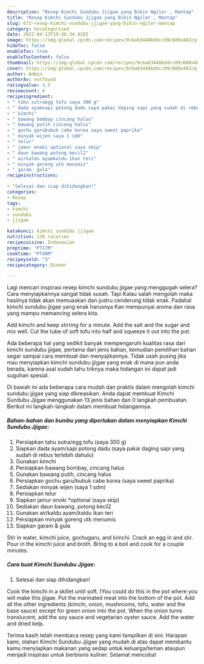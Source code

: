 ```yaml
---
description: "Resep Kimchi Sundubu Jjigae yang Bikin Ngiler , Mantap"
title: "Resep Kimchi Sundubu Jjigae yang Bikin Ngiler , Mantap"
slug: 672-resep-kimchi-sundubu-jjigae-yang-bikin-ngiler-mantap
category: Uncategorized
date: 2022-04-13T19:36:34.928Z
image: https://img-global.cpcdn.com/recipes/9cba634486ddcc09/680x482cq70/kimchi-sundubu-jjigae-foto-resep-utama.jpg
hideToc: false
enableToc: true
enableTocContent: false
thumbnail: https://img-global.cpcdn.com/recipes/9cba634486ddcc09/680x482cq70/kimchi-sundubu-jjigae-foto-resep-utama.jpg
cover: https://img-global.cpcdn.com/recipes/9cba634486ddcc09/680x482cq70/kimchi-sundubu-jjigae-foto-resep-utama.jpg
author: Admin
authorAv: notfound
ratingvalue: 3.5
reviewcount: 4
recipeingredient:
- " tahu sutraegg tofu saya 300 g"
- " dada ayamsapi potong dadu saya pakai daging sapi yang sudah di rebus terlebih dahulu"
- " kimchi"
- " bawang bombay cincang halus"
- " bawang putih cincang halus"
- " gochu garububuk cabe korea saya sweet paprika"
- " minyak wijen saya 1 sdm"
- " telur"
- " jamur enoki optional saya skip"
- " daun bawang potong kecil2"
- " airkaldu ayamkaldu ikan teri"
- " minyak goreng utk menumis"
- " garam  gula"
recipeinstructions:

- "Selesai dan siap dihidangkan!"
categories:
- Resep
tags:
- kimchi
- sundubu
- jjigae

katakunci: kimchi sundubu jjigae 
nutrition: 139 calories
recipecuisine: Indonesian
preptime: "PT17M"
cooktime: "PT49M"
recipeyield: "3"
recipecategory: Dinner

---
```



Lagi mencari inspirasi resep kimchi sundubu jjigae yang menggugah selera? Cara menyiapkannya sangat tidak susah. Tapi Kalau salah mengolah maka hasilnya tidak akan memuaskan dan justru cenderung tidak enak. Padahal kimchi sundubu jjigae yang enak harusnya Kan mempunyai aroma dan rasa yang mampu memancing selera kita.


Add kimchi and keep stirring for a minute. Add the salt and the sugar and mix well. Cut the tube of soft tofu into half and squeeze it out into the pot.

Ada beberapa hal yang sedikit banyak mempengaruhi kualitas rasa dari kimchi sundubu jjigae, pertama dari jenis bahan, kemudian pemilihan bahan segar sampai cara membuat dan menyajikannya. Tidak usah pusing jika mau menyiapkan kimchi sundubu jjigae yang enak di mana pun anda berada, karena asal sudah tahu triknya maka hidangan ini dapat jadi suguhan spesial.


Di bawah ini ada beberapa cara mudah dan praktis dalam mengolah kimchi sundubu jjigae yang siap dikreasikan. Anda dapat membuat Kimchi Sundubu Jjigae menggunakan 13 jenis bahan dan 0 langkah pembuatan. Berikut ini langkah-langkah dalam membuat hidangannya.

<!--inarticleads1-->

##### Bahan-bahan dan bumbu yang diperlukan dalam menyiapkan Kimchi Sundubu Jjigae:

1. Persiapkan  tahu sutra/egg tofu (saya 300 g)
1. Siapkan  dada ayam/sapi potong dadu (saya pakai daging sapi yang sudah di rebus terlebih dahulu)
1. Gunakan  kimchi
1. Persiapkan  bawang bombay, cincang halus
1. Gunakan  bawang putih, cincang halus
1. Persiapkan  gochu garu/bubuk cabe korea (saya sweet paprika)
1. Sediakan  minyak wijen (saya 1 sdm)
1. Persiapkan  telur
1. Siapkan  jamur enoki *optional (saya skip)
1. Sediakan  daun bawang, potong kecil2
1. Gunakan  air/kaldu ayam/kaldu ikan teri
1. Persiapkan  minyak goreng utk menumis
1. Siapkan  garam &amp; gula


Stir in water, kimchi juice, gochugaru, and kimchi. Crack an egg in and stir. Pour in the kimchi juice and broth. Bring to a boil and cook for a couple minutes. 

<!--inarticleads2-->

##### Cara buat Kimchi Sundubu Jjigae:


1. Selesai dan siap dihidangkan!

Cook the kimchi in a skillet until soft. (You could do this in the pot where you will make this jjigae. Put the marinated meat into the bottom of the pot. Add all the other ingredients (kimchi, onion, mushrooms, tofu, water and the base sauce) except for green onion into the pot. When the onion turns translucent, add the soy sauce and vegetarian oyster sauce. Add the water and dried kelp. 

Terima kasih telah membaca resep yang kami tampilkan di sini. Harapan kami, olahan Kimchi Sundubu Jjigae yang mudah di atas dapat membantu kamu menyiapkan makanan yang sedap untuk keluarga/teman ataupun menjadi inspirasi untuk berbisnis kuliner. Selamat mencoba!
